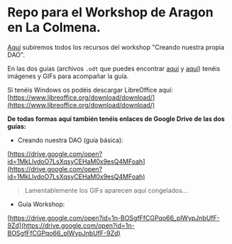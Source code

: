 # Repo para el Workshop de Aragon en La Colmena.

[Aquí](https://github.com/Colm3na/workshop-de-Aragon) subiremos todos los recursos del workshop "Creando nuestra propia DAO".

En las dos guías (archivos `.odt` que puedes encontrar [aquí](https://github.com/Colm3na/workshop-de-Aragon/blob/master/Creando%20nuestra%20propia%20DAO%20-%20guía%20básica%20(by%20Wimel).odt) y [aquí](https://github.com/Colm3na/workshop-de-Aragon/blob/master/guia-workshop.odt)) tenéis imágenes y GIFs para acompañar la guía.

Si tenéis Windows os podéis descargar LibreOffice aquí: 
[https://www.libreoffice.org/download/download/](https://www.libreoffice.org/download/download/)

**De todas formas aquí también tenéis enlaces de Google Drive de las dos guías:**

- Creando nuestra DAO (guía básica):

[https://drive.google.com/open?id=1MkLlvdoO7LsXqsyCEHaM0x9esQ4MFoah](https://drive.google.com/open?id=1MkLlvdoO7LsXqsyCEHaM0x9esQ4MFoah)

>Lamentablemente los GIFs aparecen aquí congelados...

- Guía Workshop:

[https://drive.google.com/open?id=1n-BOSgfFfCGPqo66_plWypJnbUfF-9Zd](https://drive.google.com/open?id=1n-BOSgfFfCGPqo66_plWypJnbUfF-9Zd)

